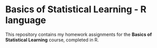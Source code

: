 # Basics of Statistical Learning - R language

This repository contains my homework assignments for the **Basics of Statistical Learning** course, completed in R.
